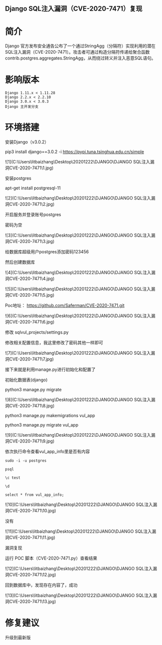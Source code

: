 ## Django SQL注入漏洞（CVE-2020-7471）复现

# **简介**

Django  官方发布安全通告公布了一个通过StringAgg（分隔符）实现利用的潜在SQL注入漏洞（CVE-2020-7471）。攻击者可通过构造分隔符传递给聚合函数contrib.postgres.aggregates.StringAgg，从而绕过转义并注入恶意SQL语句。

# 影响版本

```
Django 1.11.x < 1.11.28
Django 2.2.x < 2.2.10
Django 3.0.x < 3.0.3
Django 主开发分支
```

# **环境搭建**

安装Django（v3.0.2）

pip3 install django==3.0.2 -i https://pypi.tuna.tsinghua.edu.cn/simple

![1](C:\Users\litbaizhang\Desktop\20201222\DJANGO\DJANGO SQL注入漏洞CVE-2020-7471\1.jpg)

安装postgres

apt-get install postgresql-11

![2](C:\Users\litbaizhang\Desktop\20201222\DJANGO\DJANGO SQL注入漏洞CVE-2020-7471\2.jpg)

开启服务并登录账号postgres

密码为空

![3](C:\Users\litbaizhang\Desktop\20201222\DJANGO\DJANGO SQL注入漏洞CVE-2020-7471\3.jpg)

给数据库超级用户postgres添加密码123456

然后创建数据库

![4](C:\Users\litbaizhang\Desktop\20201222\DJANGO\DJANGO SQL注入漏洞CVE-2020-7471\4.jpg)

![5](C:\Users\litbaizhang\Desktop\20201222\DJANGO\DJANGO SQL注入漏洞CVE-2020-7471\5.jpg)

Poc地址： https://github.com/Saferman/CVE-2020-7471.git

![6](C:\Users\litbaizhang\Desktop\20201222\DJANGO\DJANGO SQL注入漏洞CVE-2020-7471\6.jpg)

修改 sqlvul_projects/settings.py

修改相关配置信息，我这里修改了密码其他一样即可

![7](C:\Users\litbaizhang\Desktop\20201222\DJANGO\DJANGO SQL注入漏洞CVE-2020-7471\7.jpg)

接下来就是利用manage.py进行初始化和配置了

初始化数据表(django)

python3 manage.py migrate

![8](C:\Users\litbaizhang\Desktop\20201222\DJANGO\DJANGO SQL注入漏洞CVE-2020-7471\8.jpg)

python3 manage.py makemigrations vul_app

python3 manage.py migrate vul_app

![9](C:\Users\litbaizhang\Desktop\20201222\DJANGO\DJANGO SQL注入漏洞CVE-2020-7471\9.jpg)

依次执行命令查看vul_app_info里是否有内容

```
sudo -i -u postgres

psql

\c test

\d

select * from vul_app_info;
```

![10](C:\Users\litbaizhang\Desktop\20201222\DJANGO\DJANGO SQL注入漏洞CVE-2020-7471\10.jpg)

没有

![11](C:\Users\litbaizhang\Desktop\20201222\DJANGO\DJANGO SQL注入漏洞CVE-2020-7471\11.jpg)

漏洞复现

运行 POC 脚本（CVE-2020-7471.py）查看结果

![12](C:\Users\litbaizhang\Desktop\20201222\DJANGO\DJANGO SQL注入漏洞CVE-2020-7471\12.jpg)

回到数据库中，发现存在内容了，成功

![13](C:\Users\litbaizhang\Desktop\20201222\DJANGO\DJANGO SQL注入漏洞CVE-2020-7471\13.jpg)

# **修复建议**

升级到最新版